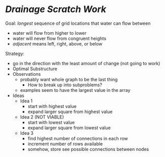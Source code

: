 # ***Drainage Scratch Work***

Goal: *longest* sequence of grid locations that water can flow between
- water will flow from higher to lower
- water will never flow from congruent heights
- *adjacent* means left, right, above, or below

Strategy: 
- go in the direction with the least amount of change (not going to work)
- Optimal Substructure
- Observations
  - probably want whole graph to be the last thing
    - How to break up into subproblems?
  - examples seem to have the largest value in the array
- Ideas
  - Idea 1
    - start with highest value
    - expand larger square from highest value 
  - Idea 2 (NOT VIABLE)
    - start with lowest value
    - expand larger square from lowest value
  - Idea 3
    - find highest number of connections in each row
    - increment number of rows available
    - somehow, store see possible connections between nodes




